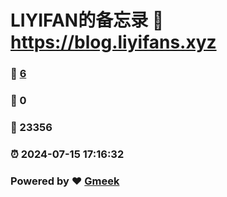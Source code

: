 # LIYIFAN的备忘录 :link: https://blog.liyifans.xyz 
### :page_facing_up: [6](https://blog.liyifans.xyz/tag.html) 
### :speech_balloon: 0 
### :hibiscus: 23356 
### :alarm_clock: 2024-07-15 17:16:32 
### Powered by :heart: [Gmeek](https://github.com/Meekdai/Gmeek)
